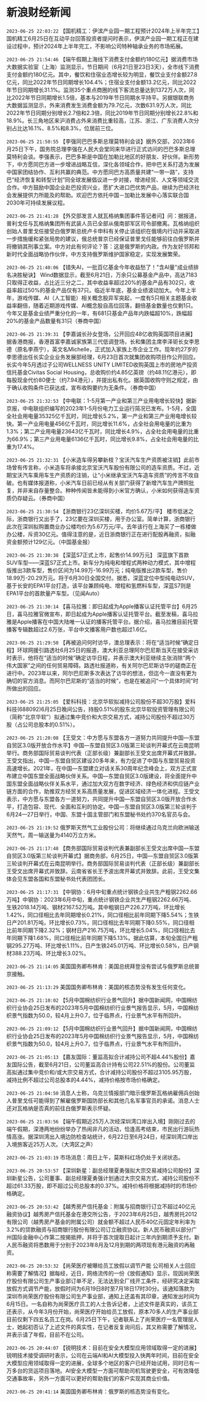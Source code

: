 # 新浪财经新闻
`2023-06-25 22:03:22` 【国机精工：伊滨产业园一期工程预计2024年上半年完工】国机精工6月25日在互动平台回答投资者提问时表示，伊滨产业园一期工程正在建设过程中，预计2024年上半年完工，不影响公司特种轴承业务的市场拓展。

`2023-06-25 21:54:46` 【端午假期上海线下消费支付金额约180亿元】据消费市场大数据实验室（上海）监测显示，节日期间（6月21日至23日3天），全市线下消费支付金额约180亿元。其中，餐饮和住宿业态增长较为明显，餐饮业支付金额27.8亿元，同比2022年节日同期增长104.4%；住宿业支付金额13.2亿元，同比2022年节日同期增长31.1%。监测35个重点商圈的线下客流总量达到1372万人次，同比2022年节日同期增长1.5倍，基本与2019年节日同期水平持平。另据银联商务大数据监测显示，外来消费发生消费金额为79.7亿元，次数631.9万人次，同比2022年节日同期分别增长2.7倍和2.3倍，同比2019年节日同期分别增长22.8%和18.9%。长三角地区来沪消费占外来消费比重较高，江苏、浙江、广东消费人次分别占比达16.1%、8.5%和8.3%，位居前三位。

`2023-06-25 21:50:55` 【李强同巴巴多斯总理莫特利会谈】据外交部，2023年6月25日下午，国务院总理李强在人民大会堂同来华进行正式访问的巴巴多斯总理莫特利会谈。李强表示，巴巴多斯是中国在加勒比地区的好朋友、好伙伴。新形势下，中方愿同巴方进一步增进战略互信，深化各领域合作，把中巴关系打造为发展中国家团结协作、互利共赢的典范。中方愿同巴方高质量共建“一带一路”，支持巴“经济恢复和转型计划”同全球发展倡议进一步对接，增进经贸、人文等领域交流合作。中方鼓励中国企业赴巴投资兴业，愿扩大进口巴优势产品，继续为巴经济社会发展提供力所能及的帮助。欢迎巴方依托中国－加勒比发展中心落实联合国2030年可持续发展议程。

`2023-06-25 21:41:28` 【外交部发言人就瓦格纳集团事件答记者问】问：据报道，普利戈任与瓦格纳集团所有武装人员已全部从俄南部军区司令部撤离。瓦格纳组织创始人普里戈任接受白俄罗斯总统卢卡申科有关停止该组织在俄境内行动并采取进一步措施缓和紧张局势的建议，俄总统普京已经保证普里戈任能够前往白俄罗斯并将撤销其刑事立案。中方对此有何评论？答：这是俄罗斯的内政。作为友好邻邦和新时代全面战略协作伙伴，中方支持俄罗斯维护国家稳定，实现发展繁荣。

`2023-06-25 21:40:06` 【错失AI，一批百亿基金今年收益愁了！"含AI量"成业绩排名决胜秘诀】 Wind数据显示，截至6月21日，万余只公募基金产品中，高达7183只取得正收益，占比近三分之二，其中收益率超过20%的基金产品有302只，收益率超过50%的基金产品仅有37只。临近半年底，基金业绩波动加大。今年上半年，游戏传媒、AI（人工智能）相关概念股异军突起，一度有5只相关主题基金收益率翻倍，随着近期游戏传媒、AI概念股自高位回落，翻倍基金数量也仅剩1只。今年又是基金业绩严重分化的一年，有681只基金产品年内跌幅超10%，跌幅超20%的基金产品数量有31只（券商中国）

`2023-06-25 21:39:31` 【李嘉诚长孙女登场，公开回应48亿收购英国项目进展】据香港商报，香港首富李嘉诚家族第三代低调登场，长和集团主席李泽钜长女李思德（原名李燕宁），英文名Michelle，正式加入家族上市企业工作。现年约27岁的李思德出任长实企业业务发展部经理，6月23日首次就集团收购项目作公开回应。长实今年5月透过子公司WELLNESS UNITY LIMITED收购英国上市的房地产投资信托基金Civitas Social Housing，总收购价约4.85亿英镑（约48.11亿港元），即每股现金代价80便士（约7.94港元），并提出私有化。据英国收购守则之规定，由于确认收购条件已获达成，宣布收购要约为无条件。（券商中国）

`2023-06-25 21:32:53` 【中电联：1-5月第一产业和第三产业用电增长较快】据新京报，中电联组织编写的2023年1-5月份电力工业运行简况已发布。1-5月，全国全社会用电量35325亿千瓦时，同比增长5.2%，第一产业和第三产业用电增长较快。第一产业用电量456亿千瓦时，同比增长11.6%，占全社会用电量的比重为1.3%；第二产业用电量23643亿千瓦时，同比增长4.9%，占全社会用电量的比重为66.9%；第三产业用电量6136亿千瓦时，同比增长9.8%，占全社会用电量的比重为17.4%。

`2023-06-25 21:32:31` 【小米造车得另攀新枝？宝沃汽车生产资质被注销】此前市场曾有传言称，小米造车将承接北京宝沃汽车股份有限公司的造车资质。不过，近期宝沃汽车乘用车生产资质的注销，让“小米继承宝沃汽车造车资质”的传言不攻自破。也有媒体报道称，小米汽车日前已经从有关部门获得了新增汽车生产牌照批复，并非来自存量整合。种种传闻皆未能得到小米官方确认，小米如何获得造车资质仍存疑云。（券商中国）

`2023-06-25 21:30:54` 【浙商银行23亿深圳买楼，均价5.67万/平】 楼市低迷之际，浙商银行又出手了，23亿要在深圳买楼，用于办公室。简单计算，浙商银行此次在深圳拟购置商业办公楼均价为5.67万元/平。去年该行在上海买了一栋楼做办公楼，斥资30亿元。值得注意的是，近日浙商银行正在进行配股再融资，拟融资金额预计129亿元。（中国基金报）

`2023-06-25 21:30:38` 【深蓝S7正式上市，起售价14.99万元】 深蓝旗下首款SUV车型——深蓝S7正式上市。新车分为纯电和增程式两种动力模式，其中增程版推出3款车型，售价区间为14.99万-16.99万元；纯电版推出2款车型，售价18.99万-20.29万元。将于6月30日全国交付。据悉，深蓝定位中型纯电动SUV，基于长安的EPA1平台打造，该平台兼顾纯电、增程和氢燃料车型，深蓝S7则是EPA1平台的首款量产车型。（见闻Auto）

`2023-06-25 21:30:14` 【喜马拉雅：即日起成为Apple播客认证托管平台】6月25日，喜马拉雅官微宣布，即日起成为Apple播客认证托管平台。截至发稿，喜马拉雅是Apple播客在中国大陆唯一认证的播客托管平台。据介绍，喜马拉雅目前托管播客专辑数超过2.6万张，平台中文播客用户数也超过1.6亿。

`2023-06-25 21:29:50` 【再被追问何时访华，澳总理表示：将在“适当时候”确定日程】环球网援引路透社6月25日的报道，澳大利亚总理阿尔巴尼斯当天在接受采访时表示，他将在“适当的时候”确定访华日程，并表示澳大利亚继续主张消除“两个伟大国家”之间的任何贸易障碍。路透社报道称，有关阿尔巴尼斯访华的磋商正在进行中。2023年以来，阿尔巴尼斯多次表达了访华的想法，但迄今一直没有更为确切的官方消息。而阿尔巴尼斯的“适当的时候”，也是在被追问“一个具体时间”时所做出的回应。

`2023-06-25 21:25:05` 【爱科科技：北京华软拟减持公司股份不超30万股】爱科科技(688092)6月25日晚间公告，持股0.51%的股东北京华软投资管理有限公司（简称“北京华软”）拟通过集中竞价和大宗交易方式，减持公司股份不超过30万股（占公司总股本的0.51%）。

`2023-06-25 21:20:08` 【王受文：中方愿与东盟各方一道努力共同提升中国—东盟自贸区3.0版开放合作水平】中国—东盟自贸区3.0版第三轮谈判开幕式在云南昆明举行。商务部国际贸易谈判代表（正部长级）兼副部长王受文出席开幕式并致辞。王受文指出，中国—东盟自贸区建设20多年来，有力促进了中国与东盟贸易投资高速增长。2021年，在中国—东盟建立对话关系30周年纪念峰会上，双方正式宣布建立中国东盟全面战略伙伴关系。中国—东盟自贸区3.0版建设，将全面提升中国东盟全面战略伙伴关系水平，通过加大双方在数字经济、绿色经济和供应链产业链方面的合作，助推双方经贸关系高质量发展，促进区域经济一体化进程。王受文表示，中方愿与东盟各方一道努力，共同提升中国—东盟自贸区3.0版开放合作水平，打造包容、现代、全面和互利的协定。中国—东盟自贸区3.0版第三轮谈判于6月24—27日举行，中国、东盟十国主管部门和东盟秘书处约370名官员与会。

`2023-06-25 21:19:52` 俄罗斯天然气工业股份公司：将继续通过乌克兰向欧洲输送天然气，周一输送量为4140万立方米。

`2023-06-25 21:17:48` 【商务部国际贸易谈判代表兼副部长王受文出席中国—东盟自贸区3.0版第三轮谈判开幕式】据商务部，6月25日，中国—东盟自贸区3.0版第三轮谈判开幕式在云南昆明举行。商务部国际贸易谈判代表（正部长级）兼副部长王受文出席开幕式并致辞。云南省省长王予波出席开幕式并致辞。此前，王受文集体会见东盟各国和东盟秘书处代表团团长。

`2023-06-25 21:17:31` 【中钢协：6月中旬重点统计钢铁企业共生产粗钢2262.66万吨】中钢协：2023年6月中旬，重点统计钢铁企业共生产粗钢2262.66万吨、生铁2018.14万吨、钢材2167.52万吨。其中粗钢日产226.27万吨，环比增长1.42%，同口径相比去年同期增长0.21%，同口径相比前年同期下降5.54%；生铁日产201.81万吨，环比增长0.73%，同口径相比去年同期下降0.55%，同口径相比前年同期下降2.32%；钢材日产216.75万吨，环比增长5.04%，同口径相比去年同期下降1.68%，同口径相比前年同期下降5.13%。据此估算，本旬全国日产粗钢295.27万吨、环比增长1.11%，日产生铁245.01万吨、环比增长0.58%，日产钢材388.23万吨、环比增长3.02%。

`2023-06-25 21:14:05` 美国国务卿布林肯：美国总统拜登没有尝试与俄罗斯总统普京接触。

`2023-06-25 21:13:29` 美国国务卿布林肯：美国的核态势没有发生任何变化。

`2023-06-25 21:10:02` 【5月中国棉纺织行业景气回升】据中国新闻网，中国棉纺织行业协会25日发布的2023年5月中国棉纺织行业景气报告显示，5月，中国棉纺织景气指数为50.0，较4月上升0.7，位于临界点，行业景气水平有所回升。

`2023-06-25 21:09:12` 【5月中国棉纺织行业景气回升】据中国新闻网，中国棉纺织行业协会25日发布的2023年5月中国棉纺织行业景气报告显示，5月，中国棉纺织景气指数为50.0，较4月上升0.7，位于临界点，行业景气水平有所回升。

`2023-06-25 21:05:13` 【嘉友国际：董监高拟合计减持公司不超4.44%股份】嘉友国际公告，截至6月21日，公司董监高合计持有公司22.51%的股份。公司董监高拟通过集中竞价和/或大宗交易方式，合计减持公司股份不超过3105.95万股，减持比例不超过公司总股本的4.44%，减持价格按市场价格确定。

`2023-06-25 21:04:50` 消息人士称，乌克兰情报部门暗示俄罗斯瓦格纳雇佣兵创始人普里戈任可能得到了解雇俄罗斯国防部长和其他几名军事官员的承诺。消息人士还对瓦格纳是否真的前往白俄罗斯表示怀疑。

`2023-06-25 21:03:56` 【端午假期近25万人次经深圳湾口岸出入境】刚刚过去的端午假期，深港两地纷纷举办了热闹非凡的活动，恰逢高考结束，市民出行游玩热情高涨。据深圳湾出入境边防检查站统计，6月22日至6月24日，经深圳湾口岸出入境旅客近25万人次。（大湾区之声）

`2023-06-25 21:03:19` 市场消息：周日上午，莫斯科红场仍处于关闭状态。

`2023-06-25 20:53:57` 【深圳新星：副总经理夏勇强拟大宗交易减持公司股份】深圳新星公告，公司董事、副总经理夏勇强计划通过大宗交易方式，减持公司股份不超过61.33万股，即不超过公司总股本的0.37%。减持价格将根据减持时的市场价格确定。

`2023-06-25 20:53:42` 【越秀房产信托基金：附属与招商银行订立不超过40亿元融资协议】越秀房产信托基金在港交所公告，于2023年6月25日，越秀房托2012有限公司（越秀房产基金的附属公司）就金额不超过人民币40亿元固定年利率为3.2%的贷款融资与招商银行股份有限公司订立融资协议。新人民币融资以部分广州国际金融中心作第二按揭抵押，并将于首次提取日起计三年内到期须予支付。新人民币融资将悉数用于分别于2023年8月及12月到期的两项现有港元融资的再融资。

`2023-06-25 20:53:32` 【尚荣医疗被曝给员工放假以调节产能 公司相关人士回应称需要了解情况】据每经，近日，网络流传的一份《放假通知》显示，现因尚荣医疗股份有限公司生产事业部订单不足，无法达到全厂线开工条件，经研究决定采取放假方式调节产能，放假时间为6月19日8时至7月18日17时30分。该通知落款为深圳市尚荣医疗股份有限公司生产事业部，通知上还盖有其印章，通知发出时间为6月15日。一名自称为尚荣医疗员工的人士告诉记者，上述文件是真实的，该员工还表示，从今年3月份开始，尚荣医疗开始给员工放假，原本70多人的生产事业部目前仅剩下四五名员工在岗。6月25日下午，记者联系上了尚荣医疗一名管理层人士，她起初否认了上述文件的真实性，在记者反复询问后，其又称需要了解情况，并表示请了年假，目前不在公司。

`2023-06-25 20:44:07` 【锐明技术：目前在安全大模型应用领域取得一定的进展】锐明技术接受调研时表示，公司在云端AI和AI大模型投入快两年时间，目前在安全大模型应用领域取得一定的进展，全球多个地区的客户已经开始试用，同时已有一万多台的货运项目落地。AI安全大模型一方面可帮助司机驾驶更安全，可有效降低交通事故率，另外一方面可以更好的帮助我们的客户实现其商业价值。

`2023-06-25 20:41:14` 美国国务卿布林肯：俄罗斯的核态势没有变化。

